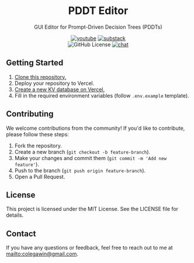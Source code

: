 <div align="center">

# PDDT Editor

GUI Editor for Prompt-Driven Decision Trees (PDDTs)

[![youtube](https://img.shields.io/badge/watch%20the%20walkthrough-%20?style=for-the-badge&logo=youtube&color=red)](https://github.com/chroline/pddt-editor)
[![substack](https://img.shields.io/badge/read%20the%20blog%20post-%20?style=for-the-badge&logo=substack&color=gray)](https://github.com/chroline/pddt-editor)
<br />
![GitHub License](https://img.shields.io/github/license/chroline/pddt-editor?style=for-the-badge&color=blue)
[![chat](https://img.shields.io/badge/chat-discussions-success?style=for-the-badge)](https://github.com/chroline/pddt-editor/discussions)

</div>

## Getting Started

1. [Clone this repository.](https://github.com/new?template_name=pddt-editor&template_owner=chroline)
2. Deploy your repository to Vercel.
3. [Create a new KV database on Vercel.](https://vercel.com/docs/storage/vercel-kv/quickstart#create-a-kv-database)
4. Fill in the required environment variables (follow `.env.example` template).

## Contributing
We welcome contributions from the community! If you'd like to contribute, please follow these steps:

1. Fork the repository.
2. Create a new branch (`git checkout -b feature-branch`).
3. Make your changes and commit them (`git commit -m 'Add new feature'`).
4. Push to the branch (`git push origin feature-branch`).
5. Open a Pull Request.

## License

This project is licensed under the MIT License. See the LICENSE file for details.

## Contact

If you have any questions or feedback, feel free to reach out to me at [mailto:colegawin@gmail.com](colegawin@gmail.com).